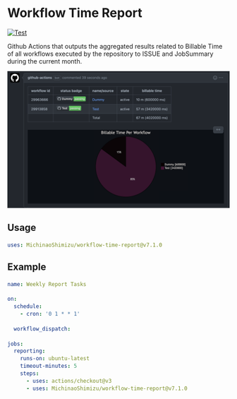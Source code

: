 # Workflow Time Report

[![Test](https://github.com/MichinaoShimizu/workflow-time-report/actions/workflows/test.yml/badge.svg)](https://github.com/MichinaoShimizu/workflow-time-report/actions/workflows/test.yml)

Github Actions that outputs the aggregated results related to Billable Time of all workflows executed by the repository to ISSUE and JobSummary during the current month.

![image.png](image.png)

## Usage

```yaml
uses: MichinaoShimizu/workflow-time-report@v7.1.0
```

## Example

```yaml
name: Weekly Report Tasks

on:
  schedule:
    - cron: '0 1 * * 1'

  workflow_dispatch: 

jobs:
  reporting:
    runs-on: ubuntu-latest
    timeout-minutes: 5
    steps:
      - uses: actions/checkout@v3
      - uses: MichinaoShimizu/workflow-time-report@v7.1.0
```
